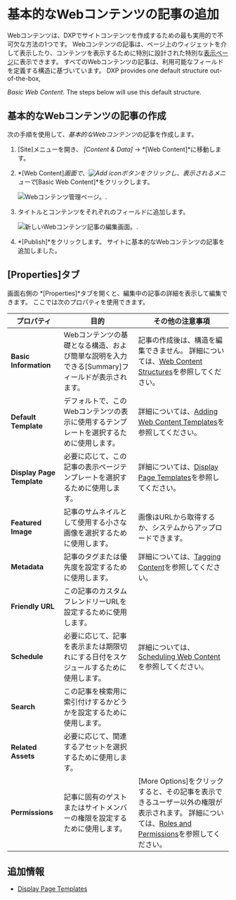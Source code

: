 # 基本的なWebコンテンツの記事の追加

Webコンテンツは、DXPでサイトコンテンツを作成するための最も実用的で不可欠な方法の1つです。 Webコンテンツの記事は、ページ上のウィジェットを介して表示したり、コンテンツを表示するために特別に設計された特別な[表示ページ](https://help.liferay.com/hc/en-us/articles/360029133291-Creating-Display-Page-Templates)に表示できます。
すべてのWebコンテンツの記事は、利用可能なフィールドを定義する構造に基づいています。 <!-- TODO: See the [Introduction to Web Content Structures](../web-content-structures/introduction-to-web-content-structures.md) for more information.--> DXP provides one default structure out-of-the-box, 

*Basic Web Content.* The steps below will use this default structure.

## 基本的なWebコンテンツの記事の作成

次の手順を使用して、*基本的なWebコンテンツ*の記事を作成します。

1.  [Site]メニューを開き、 *[Content & Data]* → *[Web Content]*に移動します。

2.  *[Web Content]*画面で、![Add icon](../../../../images/icon-add.png)ボタンをクリックし、表示されるメニューで*[Basic Web Content]*をクリックします。

    ![Webコンテンツ管理ページ。](./adding-a-basic-web-content-article/images/01.png).

3.  タイトルとコンテンツをそれぞれのフィールドに追加します。

    ![新しいWebコンテンツ記事の編集画面。](./adding-a-basic-web-content-article/images/02.png).

4.  *[Publish]*をクリックします。
サイトに基本的なWebコンテンツの記事を追加しました。 <!-- TODO: See [Using the Web Content Display Widget](../../../../site-building/displaying-content/using-the-web-content-display-widget.md) for more information on displaying this article on a page. -->

## [Properties]タブ

画面右側の *[Properties]*タブを開くと、編集中の記事の詳細を表示して編集できます。 ここでは次のプロパティを使用できます。

| **プロパティ**                 | **目的**                                                | **その他の注意事項**                                                                                                                                                    |
| ------------------------- | ----------------------------------------------------- | --------------------------------------------------------------------------------------------------------------------------------------------------------------- |
| **Basic Information**     | Webコンテンツの基礎となる構造、および簡単な説明を入力できる[Summary]フィールドが表示されます。 | 記事の作成後は、構造を編集できません。 詳細については、[Web Content Structures](https://help.liferay.com/hc/en-us/articles/360029133211-Editing-Structures)を参照してください。                      |
| **Default Template**      | デフォルトで、このWebコンテンツの表示に使用するテンプレートを選択するために使用します。         | 詳細については、[Adding Web Content Templates](https://help.liferay.com/hc/en-us/articles/360028820252-Adding-Templates-with-Structures)を参照してください。                      |
| **Display Page Template** | 必要に応じて、この記事の表示ページテンプレートを選択するために使用します。                 | 詳細については、[Display Page Templates](https://help.liferay.com/hc/en-us/articles/360029133291-Creating-Display-Page-Templates)を参照してください。                             |
| **Featured Image**        | 記事のサムネイルとして使用する小さな画像を選択するために使用します。                    | 画像はURLから取得するか、システムからアップロードできます。                                                                                                                                 |
| **Metadata**              | 記事のタグまたは優先度を設定するために使用します。                             | 詳細については、[Tagging Content](../../../05-tags-and-categories/01-user-guide/README.md)を参照してください。                                                                    |
| **Friendly URL**          | この記事のカスタムフレンドリーURLを設定するために使用します。                      |                                                                                                                                                                 |
| **Schedule**              | 必要に応じて、記事を表示または期限切れにする日付をスケジュールするために使用します。            | 詳細については、[Scheduling Web Content](https://help.liferay.com/hc/en-us/articles/360029042011-Scheduling-Web-Content-Publication)を参照してください。                          |
| **Search**                | この記事を検索用に索引付けするかどうかを設定するために使用します。                     |                                                                                                                                                                 |
| **Related Assets**        | 必要に応じて、関連するアセットを選択するために使用します。                         |                                                                                                                                                                 |
| **Permissions**           | 記事に固有のゲストまたはサイトメンバーの権限を設定するために使用します。                  | [More Options]をクリックすると、その記事を表示できるユーザー以外の権限が表示されます。 詳細については、[Roles and Permissions](../../../../users-and-permissions/roles-and-permissions/README.md)を参照してください。 |

## 追加情報

  - [Display Page Templates](https://help.liferay.com/hc/en-us/articles/360029133291-Creating-Display-Page-Templates)

<!-- TODO: * [Introduction to Web Content Structures](../web-content-structures/introduction-to-web-content-structures.md) 
* [Using the Web Content Display Widget](../../../../site-building/displaying-content/using-the-web-content-display-widget.md)-->
